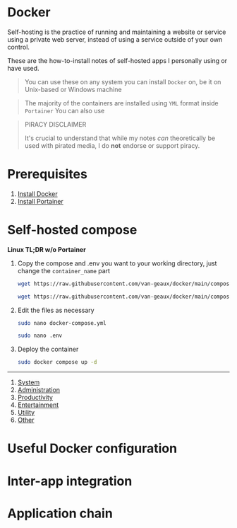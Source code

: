 # Docker

Self-hosting is the practice of running and maintaining a website or service using a private web server, instead of using a service outside of your own control.

These are the how-to-install notes of self-hosted apps I personally using or have used.

> You can use these on any system you can install `Docker` on, be it on Unix-based or Windows machine

> The majority of the containers are installed using `YML` format inside `Portainer`
> You can also use 

> PIRACY DISCLAIMER
> 
> It's crucial to understand that while my notes *can* theoretically be used with pirated media, I do **not** endorse or support piracy.


# Prerequisites

1. [Install Docker](docs/prerequisites/docker.md)
2. [Install Portainer](docs/prerequisites/portainer.md)


# Self-hosted compose

**Linux TL;DR w/o Portainer**

1. Copy the compose and .env you want to your working directory, just change the `container_name` part
   ```bash
   wget https://raw.githubusercontent.com/van-geaux/docker/main/compose/container_name/docker-compose.yml
   ```
   ```bash
   wget https://raw.githubusercontent.com/van-geaux/docker/main/compose/container_name/.env
   ```
2. Edit the files as necessary
   ```bash
   sudo nano docker-compose.yml
   ```
   ```bash
   sudo nano .env
   ```
3. Deploy the container
   ```bash
   sudo docker compose up -d
   ```

---

1. [System](/docs/system/system.md)
2. [Administration](/docs/administration/administration.md)
3. [Productivity](/docs/productivity/productivity.md)
4. [Entertainment](/docs/entertainment/entertainment.md)
5. [Utility](/docs/utility/utility.md)
6. [Other](/docs/other/other.md)


# Useful Docker configuration


# Inter-app integration


# Application chain
